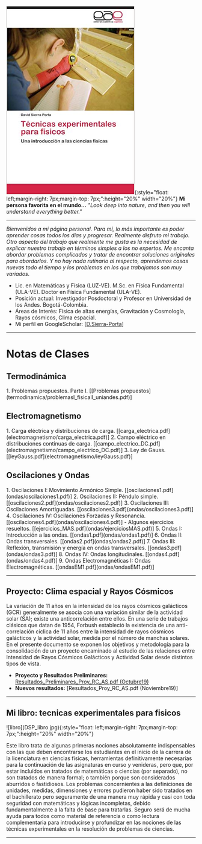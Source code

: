 ![einstein](DSP_libro.jpg){:style="float: left;margin-right: 7px;margin-top: 7px;":height="20%" width="20%"} **Mi persona favorita en el mundo...** _"Look deep into nature, and then you will understand everything better."_
<HR>

_Bienvenidos a mi página personal. Para mí, lo más importante es poder aprender cosas todos los días y progresar. Realmente disfruto mi trabajo. Otro aspecto del trabajo que realmente me gusta es la necesidad de explicar nuestro trabajo en términos simples a los no expertos. Me encanta abordar problemas complicados y tratar de encontrar soluciones originales para abordarlos. Y no hay nada rutinario al respecto, aprendemos cosas nuevas todo el tiempo y los problemas en los que trabajamos son muy variados._

- Lic. en Matemáticas y Física (LUZ-VE). M.Sc. en Física Fundamental (ULA-VE). Doctor en Física Fundamental (ULA-VE).
- Posición actual: Investigador Posdoctoral y Profesor en Universidad de los Andes. Bogotá-Colombia.
- Áreas de Interés: Física de altas energías, Gravitación y Cosmología, Rayos cósmicos, Clima espacial.
- Mi perfil en GoogleScholar: [[D.Sierra-Porta](https://scholar.google.com.co/citations?hl=en&user=-OInFfYAAAAJ&view_op=list_works&gmla=AJsN-F7XuqTMYbq3zhhnTvkctjh0m8aA-HAWT2JE20Rk-y7YgE79tUsEMI9zUJNv_7eufdW6A4BcXODNOXgGz-4WUL4yePdvZaYexF-GJeZ_fZXGEJQ9J3o)]

<HR>

<h1>Notas de Clases</h1>
<h2>Termodinámica</h2>
1. Problemas propuestos. Parte I. [[Problemas propuestos](termodinamica/problemasI_fisicaII_uniandes.pdf)]

<h2>Electromagnetismo</h2>
1. Carga eléctrica y distribuciones de carga. [[carga_electrica.pdf](electromagnetismo/carga_electrica.pdf)]
2. Campo eléctrico en distribuciones continuas de carga. [[campo_electrico_DC.pdf](electromagnetismo/campo_electrico_DC.pdf)]
3. Ley de Gauss. [[leyGauss.pdf](electromagnetismo/leyGauss.pdf)]

<h2>Oscilaciones y Ondas</h2>
1. Oscilaciones I: Movimiento Armónico Simple. [[oscilaciones1.pdf](ondas/oscilaciones1.pdf)]
2. Oscilaciones II: Péndulo simple. [[oscilaciones2.pdf](ondas/oscilaciones2.pdf)]
3. Oscilaciones III: Oscilaciones Amortiguadas. [[oscilaciones3.pdf](ondas/oscilaciones3.pdf)]
4. Oscilaciones IV: Oscilaciones Forzadas y Resonancia. [[oscilaciones4.pdf](ondas/oscilaciones4.pdf)]
  - Algunos ejercicios resueltos. [[ejercicios_MAS.pdf](ondas/ejerciciosMAS.pdf)]
5. Ondas I: Introducción a las ondas. [[ondas1.pdf](ondas/ondas1.pdf)]
6. Ondas II: Ondas transversales. [[ondas2.pdf](ondas/ondas2.pdf)]
7. Ondas III: Reflexión, transmisión y energía en ondas transversales. [[ondas3.pdf](ondas/ondas3.pdf)]
8. Ondas IV: Ondas longitudinales. [[ondas4.pdf](ondas/ondas4.pdf)]
9. Ondas Electromagnéticas I: Ondas Electromagnéticas. [[ondasEM1.pdf](ondas/ondasEM1.pdf)]

<HR>

<h2>Proyecto: Clima espacial y Rayos Cósmicos</h2>

La variación de 11 años en la intensidad de los rayos cósmicos galácticos (GCR) generalmente se asocia con una variación similar de la actividad solar (SA); existe una anticorrelación entre ellos. En una serie de trabajos clásicos que datan de 1954, Forbush estableció la existencia de una anti-correlación cíclica de 11 años entre la intensidad de rayos cósmicos galácticos y la actividad solar, medida por el número de manchas solares. En el presente documento se exponen los objetivos y metodología para la consolidación de un proyecto encaminado al estudio de las relaciones entre Intensidad de Rayos Cósmicos Galácticos y Actividad Solar desde distintos tipos de vista.

- **Proyecto y Resultados Preliminares:** [Resultados_Preliminares_Proy_RC_AS.pdf (Octubre19)](rayos_cosmicos/Resultados_Preliminares_Proy_RC_AS.pdf)
- **Nuevos resultados:** [Resultados_Proy_RC_AS.pdf (Noviembre19)]

<HR>
  
<h2>Mi libro: tecnicas experimentales para fisicos</h2>
![libro](DSP_libro.jpg){:style="float: left;margin-right: 7px;margin-top: 7px;":height="20%" width="20%"}

Este libro trata de algunas primeras nociones absolutamente indispensables con las que deben encontrarse los estudiantes en el inicio de la carrera de la licenciatura en ciencias físicas, herramientas definitivamente necesarias para la continuación de las asignaturas en curso y venideras, pero que, por estar incluídos en tratados de matemáticas o ciencias (por separado), no son tratados de manera formal; o también porque son considerados aburridos o fastidiosos. Los problemas concernientes a las definiciones de unidades, medidas, dimensiones y errores pudieron haber sido tratados en el bachillerato pero seguramente de una manera muy rápida y casi con toda seguridad con matemáticas y lógicas incompletas, debido fundamentalmente a la falta de base para tratarlas. Seguro será de mucha ayuda para todos como material de referencia o como lectura complementaria para introducirse y profundizar en las nociones de las técnicas experimentales en la resolución de problemas de ciencias.

<HR>
